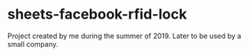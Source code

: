 # sheets-facebook-rfid-lock
Project created by me during the summer of 2019. Later to be used by a small company.
